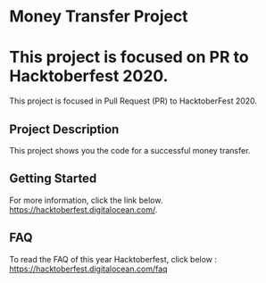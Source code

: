 # Money Transfer Project


This project is focused on PR to Hacktoberfest 2020.
=======
This project is focused in Pull Request (PR) to HacktoberFest 2020.

## Project Description
This project shows you the code for a successful money transfer.


## Getting Started
For more information, click the link below.
https://hacktoberfest.digitalocean.com/.

## FAQ 
To read the FAQ of this year Hacktoberfest, click below :
https://hacktoberfest.digitalocean.com/faq
